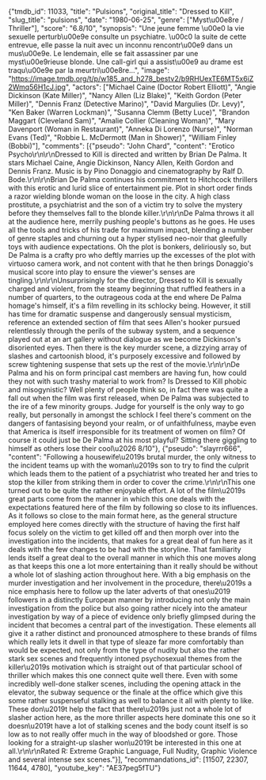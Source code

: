 {"tmdb_id": 11033, "title": "Pulsions", "original_title": "Dressed to Kill", "slug_title": "pulsions", "date": "1980-06-25", "genre": ["Myst\u00e8re / Thriller"], "score": "6.8/10", "synopsis": "Une jeune femme \u00e0 la vie sexuelle perturb\u00e9e consulte un psychiatre. \u00c0 la suite de cette entrevue, elle passe la nuit avec un inconnu rencontr\u00e9 dans un mus\u00e9e. Le lendemain, elle se fait assassiner par une myst\u00e9rieuse blonde. Une call-girl qui a assist\u00e9 au drame est traqu\u00e9e par la meurtri\u00e8re...", "image": "https://image.tmdb.org/t/p/w185_and_h278_bestv2/b9RHUexTE6MT5x6iZ2Wmq56H1cJ.jpg", "actors": ["Michael Caine (Doctor Robert Elliott)", "Angie Dickinson (Kate Miller)", "Nancy Allen (Liz Blake)", "Keith Gordon (Peter Miller)", "Dennis Franz (Detective Marino)", "David Margulies (Dr. Levy)", "Ken Baker (Warren Lockman)", "Susanna Clemm (Betty Luce)", "Brandon Maggart (Cleveland Sam)", "Amalie Collier (Cleaning Woman)", "Mary Davenport (Woman in Restaurant)", "Anneka Di Lorenzo (Nurse)", "Norman Evans (Ted)", "Robbie L. McDermott (Man in Shower)", "William Finley (Bobbi)"], "comments": [{"pseudo": "John Chard", "content": "Erotico Psycho\r\n\r\nDressed to Kill is directed and written by Brian De Palma. It stars Michael Caine, Angie Dickinson, Nancy Allen, Keith Gordon and Dennis Franz. Music is by Pino Donaggio and cinematography by Ralf D. Bode.\r\n\r\nBrian De Palma continues his commitment to Hitchcock thrillers with this erotic and lurid slice of entertainment pie. Plot in short order finds a razor wielding blonde woman on the loose in the city. A high class prostitute, a psychiatrist and the son of a victim try to solve the mystery before they themselves fall to the blonde killer.\r\n\r\nDe Palma throws it all at the audience here, merrily pushing people's buttons as he goes. He uses all the tools and tricks of his trade for maximum impact, blending a number of genre staples and churning out a hyper stylised neo-noir that gleefully toys with audience expectations. Oh the plot is bonkers, deliriously so, but De Palma is a crafty pro who deftly marries up the excesses of the plot with virtuoso camera work, and not content with that he then brings Donaggio's musical score into play to ensure the viewer's senses are tingling.\r\n\r\nUnsurprisingly for the director, Dressed to Kill is sexually charged and violent, from the steamy beginning that ruffled feathers in a number of quarters, to the outrageous coda at the end where De Palma homage's himself, it's a film revelling in its schlocky being. However, it still has time for dramatic suspense and dangerously sensual mysticism, reference an extended section of film that sees Allen's hooker pursued relentlessly through the perils of the subway system, and a sequence played out at an art gallery without dialogue as we become Dickinson's disoriented eyes. Then there is the key murder scene, a dizzying array of slashes and cartoonish blood, it's purposely excessive and followed by screw tightening suspense that sets up the rest of the movie.\r\n\r\nDe Palma and his on form principal cast members are having fun, how could they not with such trashy material to work from? Is Dressed to Kill phobic and misogynistic? Well plenty of people think so, in fact there was quite a fall out when the film was first released, when De Palma was subjected to the ire of a few minority groups. Judge for yourself is the only way to go really, but personally in amongst the schlock I feel there's comment on the dangers of fantasising beyond your realm, or of unfaithfulness, maybe even that America is itself irresponsible for its treatment of women on film? Of course it could just be De Palma at his most playful? Sitting there giggling to himself as others lose their cool\u2026 8/10"}, {"pseudo": "slayrrr666", "content": "Following a housewife\u2019s brutal murder, the only witness to the incident teams up with the woman\u2019s son to try to find the culprit which leads them to the patient of a psychiatrist who treated her and tries to stop the killer from striking them in order to cover the crime.\r\n\r\nThis one turned out to be quite the rather enjoyable effort. A lot of the film\u2019s great parts come from the manner in which this one deals with the expectations featured here of the film by following so close to its influences. As it follows so close to the main format here, as the general structure employed here comes directly with the structure of having the first half focus solely on the victim to get killed off and then morph over into the investigation into the incidents, that makes for a great deal of fun here as it deals with the few changes to be had with the storyline. That familiarity lends itself a great deal to the overall manner in which this one moves along as that keeps this one a lot more entertaining than it really should be without a whole lot of slashing action throughout here. With a big emphasis on the murder investigation and her involvement in the procedure, there\u2019s a nice emphasis here to follow up the later adverts of that ones\u2019 followers in a distinctly European manner by introducing not only the main investigation from the police but also going rather nicely into the amateur investigation by way of a piece of evidence only briefly glimpsed during the incident that becomes a central part of the investigation. These elements all give it a rather distinct and pronounced atmosphere to these brands of films which really lets it dwell in that type of sleaze far more comfortably than would be expected, not only from the type of nudity but also the rather stark sex scenes and frequently intoned psychosexual themes from the killer\u2019s motivation which is straight out of that particular school of thriller which makes this one connect quite well there. Even with some incredibly well-done stalker scenes, including the opening attack in the elevator, the subway sequence or the finale at the office which give this some rather suspenseful stalking as well to balance it all with plenty to like. These don\u2019t help the fact that there\u2019s just not a whole lot of slasher action here, as the more thriller aspects here dominate this one so it doesn\u2019t have a lot of stalking scenes and the body count itself is so low as to not really offer much in the way of bloodshed or gore. Those looking for a straight-up slasher won\u2019t be interested in this one at all.\r\n\r\nRated R: Extreme Graphic Language, Full Nudity, Graphic Violence and several intense sex scenes."}], "recommandations_id": [11507, 22307, 11644, 4780], "youtube_key": "AE37peg5fTU"}